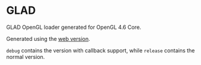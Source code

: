 # GLAD

GLAD OpenGL loader generated for OpenGL 4.6 Core.

Generated using the [web version](https://glad.dav1d.de/).

`debug` contains the version with callback support, while `release` contains the normal version.
